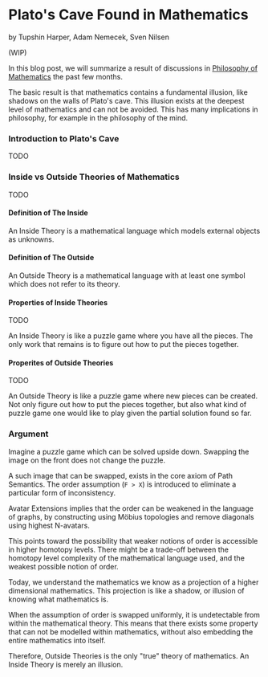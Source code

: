 # Plato's Cave Found in Mathematics
by Tupshin Harper, Adam Nemecek, Sven Nilsen

(WIP)

In this blog post, we will summarize a result of discussions in [Philosophy of Mathematics](https://en.wikipedia.org/wiki/Philosophy_of_mathematics) the past few months.

The basic result is that mathematics contains a fundamental illusion, like shadows on the walls of Plato's cave.
This illusion exists at the deepest level of mathematics and can not be avoided.
This has many implications in philosophy, for example in the philosophy of the mind.

### Introduction to Plato's Cave

TODO

### Inside vs Outside Theories of Mathematics

TODO

#### Definition of The Inside

An Inside Theory is a mathematical language which models external objects as unknowns.

#### Definition of The Outside

An Outside Theory is a mathematical language with at least one symbol which does not refer to its theory.

#### Properties of Inside Theories

TODO

An Inside Theory is like a puzzle game where you have all the pieces.
The only work that remains is to figure out how to put the pieces together.

#### Properites of Outside Theories

TODO

An Outside Theory is like a puzzle game where new pieces can be created.
Not only figure out how to put the pieces together,
but also what kind of puzzle game one would like to play
given the partial solution found so far.

### Argument

Imagine a puzzle game which can be solved upside down.
Swapping the image on the front does not change the puzzle.

A such image that can be swapped, exists in the core axiom of Path Semantics.
The order assumption (`F > X`) is introduced to eliminate a particular form of inconsistency.

Avatar Extensions implies that the order can be weakened in the language of graphs,
by constructing using Möbius topologies and remove diagonals using highest N-avatars.

This points toward the possibility that weaker notions of order is accessible in higher homotopy levels.
There might be a trade-off between the homotopy level complexity of the mathematical language used,
and the weakest possible notion of order.

Today, we understand the mathematics we know as a projection of a higher dimensional mathematics.
This projection is like a shadow, or illusion of knowing what mathematics is.

When the assumption of order is swapped uniformly, it is undetectable from within the mathematical theory.
This means that there exists some property that can not be modelled within mathematics,
without also embedding the entire mathematics into itself.

Therefore, Outside Theories is the only "true" theory of mathematics.
An Inside Theory is merely an illusion.
